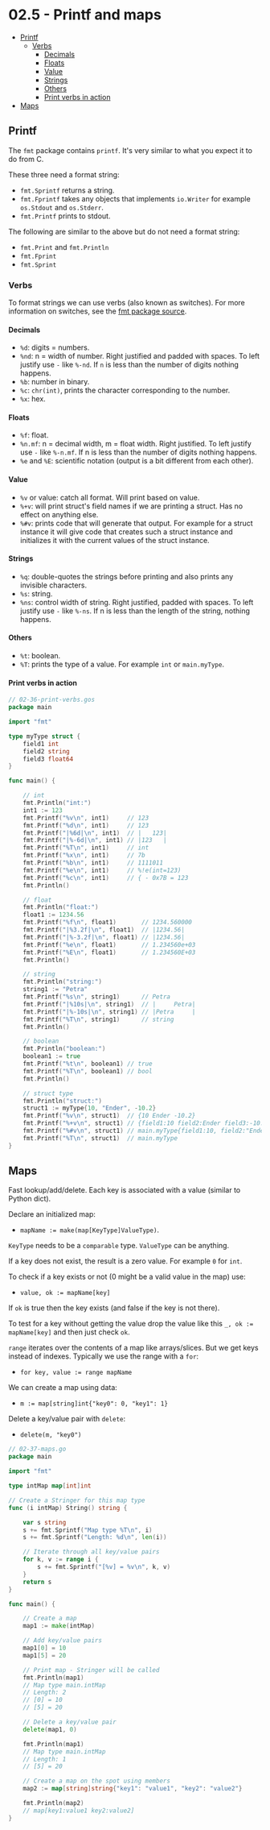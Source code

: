 # 02.5 - Printf and maps

<!-- MarkdownTOC -->

- [Printf](#printf)
    - [Verbs](#verbs)
        - [Decimals](#decimals)
        - [Floats](#floats)
        - [Value](#value)
        - [Strings](#strings)
        - [Others](#others)
        - [Print verbs in action](#print-verbs-in-action)
- [Maps](#maps)

<!-- /MarkdownTOC -->

<a name="printf"></a>
## Printf
The `fmt` package contains `printf`. It's very similar to what you expect it to do from C.

These three need a format string:

- `fmt.Sprintf` returns a string.
- `fmt.Fprintf` takes any objects that implements `io.Writer` for example `os.Stdout` and `os.Stderr`.
- `fmt.Printf` prints to stdout.

The following are similar to the above but do not need a format string:

- `fmt.Print` and `fmt.Println`
- `fmt.Fprint`
- `fmt.Sprint`

<a name="verbs"></a>
### Verbs
To format strings we can use verbs (also known as switches). For more information on switches, see the [fmt package source][fmt-hdr-printing].

<a name="decimals"></a>
#### Decimals

- `%d`: digits = numbers.
- `%nd`: n = width of number. Right justified and padded with spaces. To left justify use `-` like `%-nd`. If `n` is less than the number of digits nothing happens.
- `%b`: number in binary.
- `%c`: `chr(int)`, prints the character corresponding to the number.
- `%x`: hex.

<a name="floats"></a>
#### Floats

- `%f`: float.
- `%n.mf`: n = decimal width, m = float width. Right justified. To left justify use `-` like `%-n.mf`. If n is less than the number of digits nothing happens.
- `%e` and `%E`: scientific notation (output is a bit different from each other).

<a name="value"></a>
#### Value

- `%v` or value: catch all format. Will print based on value.
- `%+v`: will print struct's field names if we are printing a struct. Has no effect on anything else.
- `%#v`: prints code that will generate that output. For example for a struct instance it will give code that creates such a struct instance and initializes it with the current values of the struct instance.

<a name="strings"></a>
#### Strings

- `%q`: double-quotes the strings before printing and also prints any invisible characters.
- `%s`: string.
- `%ns`: control width of string. Right justified, padded with spaces. To left justify use `-` like `%-ns`. If n is less than the length of the string, nothing happens.

<a name="others"></a>
#### Others

- `%t`: boolean.
- `%T`: prints the type of a value. For example `int` or `main.myType`.

<a name="print-verbs-in-action"></a>
#### Print verbs in action

``` go
// 02-36-print-verbs.gos
package main

import "fmt"

type myType struct {
    field1 int
    field2 string
    field3 float64
}

func main() {

    // int
    fmt.Println("int:")
    int1 := 123
    fmt.Printf("%v\n", int1)     // 123
    fmt.Printf("%d\n", int1)     // 123
    fmt.Printf("|%6d|\n", int1)  // |   123|
    fmt.Printf("|%-6d|\n", int1) // |123   |
    fmt.Printf("%T\n", int1)     // int
    fmt.Printf("%x\n", int1)     // 7b
    fmt.Printf("%b\n", int1)     // 1111011
    fmt.Printf("%e\n", int1)     // %!e(int=123)
    fmt.Printf("%c\n", int1)     // { - 0x7B = 123
    fmt.Println()

    // float
    fmt.Println("float:")
    float1 := 1234.56
    fmt.Printf("%f\n", float1)       // 1234.560000
    fmt.Printf("|%3.2f|\n", float1)  // |1234.56|
    fmt.Printf("|%-3.2f|\n", float1) // |1234.56|
    fmt.Printf("%e\n", float1)       // 1.234560e+03
    fmt.Printf("%E\n", float1)       // 1.234560E+03
    fmt.Println()

    // string
    fmt.Println("string:")
    string1 := "Petra"
    fmt.Printf("%s\n", string1)      // Petra
    fmt.Printf("|%10s|\n", string1)  // |     Petra|
    fmt.Printf("|%-10s|\n", string1) // |Petra     |
    fmt.Printf("%T\n", string1)      // string
    fmt.Println()

    // boolean
    fmt.Println("boolean:")
    boolean1 := true
    fmt.Printf("%t\n", boolean1) // true
    fmt.Printf("%T\n", boolean1) // bool
    fmt.Println()

    // struct type
    fmt.Println("struct:")
    struct1 := myType{10, "Ender", -10.2}
    fmt.Printf("%v\n", struct1)  // {10 Ender -10.2}
    fmt.Printf("%+v\n", struct1) // {field1:10 field2:Ender field3:-10.2}
    fmt.Printf("%#v\n", struct1) // main.myType{field1:10, field2:"Ender", field3:-10.2}
    fmt.Printf("%T\n", struct1)  // main.myType
}
```

<a name="maps"></a>
## Maps
Fast lookup/add/delete. Each key is associated with a value (similar to Python dict).

Declare an initialized map:

- `mapName := make(map[KeyType]ValueType)`.

`KeyType` needs to be a `comparable` type. `ValueType` can be anything.

If a key does not exist, the result is a zero value. For example `0` for `int`.

To check if a key exists or not (0 might be a valid value in the map) use:

- `value, ok := mapName[key]`
 
If `ok` is true then the key exists (and false if the key is not there).

To test for a key without getting the value drop the value like this `_, ok := mapName[key]` and then just check `ok`.

`range` iterates over the contents of a map like arrays/slices. But we get keys instead of indexes. Typically we use the range with a `for`:

- `for key, value := range mapName`

We can create a map using data:

- `m := map[string]int{"key0": 0, "key1": 1}`

Delete a key/value pair with `delete`:

- `delete(m, "key0")`

``` go
// 02-37-maps.go
package main

import "fmt"

type intMap map[int]int

// Create a Stringer for this map type
func (i intMap) String() string {

    var s string
    s += fmt.Sprintf("Map type %T\n", i)
    s += fmt.Sprintf("Length: %d\n", len(i))

    // Iterate through all key/value pairs
    for k, v := range i {
        s += fmt.Sprintf("[%v] = %v\n", k, v)
    }
    return s
}

func main() {

    // Create a map
    map1 := make(intMap)

    // Add key/value pairs
    map1[0] = 10
    map1[5] = 20

    // Print map - Stringer will be called
    fmt.Println(map1)
    // Map type main.intMap
    // Length: 2
    // [0] = 10
    // [5] = 20

    // Delete a key/value pair
    delete(map1, 0)

    fmt.Println(map1)
    // Map type main.intMap
    // Length: 1
    // [5] = 20

    // Create a map on the spot using members
    map2 := map[string]string{"key1": "value1", "key2": "value2"}

    fmt.Println(map2)
    // map[key1:value1 key2:value2]
}
```



<!-- Links -->

[fmt-hdr-printing]: https://golang.org/pkg/fmt/#hdr-Printing